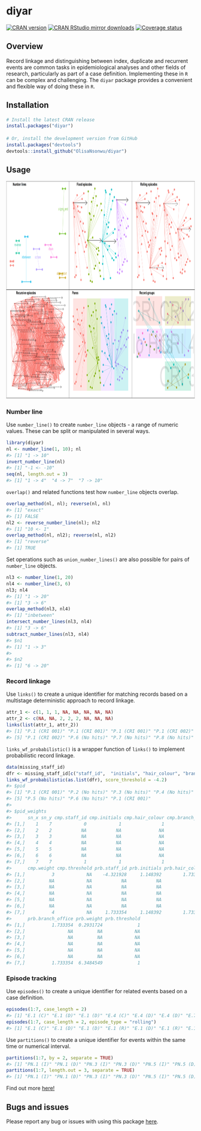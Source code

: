 
# diyar

[![CRAN
version](http://www.r-pkg.org/badges/version/diyar)](https://cran.r-project.org/package=diyar)
[![CRAN RStudio mirror
downloads](https://cranlogs.r-pkg.org/badges/diyar)](https://www.r-pkg.org/pkg/diyar)
[![Coverage
status](https://codecov.io/gh/OlisaNsonwu/diyar/branch/master/graph/badge.svg)](https://codecov.io/github/OlisaNsonwu/diyar?branch=master)
<!-- [![Travis build status](https://travis-ci.org/OlisaNsonwu/diyar.svg?branch=master)](https://travis-ci.org/OlisaNsonwu/diyar) -->

## Overview

Record linkage and distinguishing between index, duplicate and recurrent
events are common tasks in epidemiological analyses and other fields of
research, particularly as part of a case definition. Implementing these
in `R` can be complex and challenging. The `diyar` package provides a
convenient and flexible way of doing these in `R`.

## Installation

``` r
# Install the latest CRAN release 
install.packages("diyar")

# Or, install the development version from GitHub
install.packages("devtools")
devtools::install_github("OlisaNsonwu/diyar")
```

## Usage

<img src = "fig_r1_light.png" width = "1000" height="580">

### Number line

Use `number_line()` to create `number_line` objects - a range of numeric
values. These can be split or manipulated in several ways.

``` r
library(diyar)
nl <- number_line(1, 10); nl
#> [1] "1 -> 10"
invert_number_line(nl)
#> [1] "-1 <- -10"
seq(nl, length.out = 3)
#> [1] "1 -> 4"  "4 -> 7"  "7 -> 10"
```

`overlap()` and related functions test how `number_line` objects
overlap.

``` r
overlap_method(nl, nl); reverse(nl, nl)
#> [1] "exact"
#> [1] FALSE
nl2 <- reverse_number_line(nl); nl2
#> [1] "10 <- 1"
overlap_method(nl, nl2); reverse(nl, nl2)
#> [1] "reverse"
#> [1] TRUE
```

Set operations such as `union_number_lines()` are also possible for
pairs of `number_line` objects.

``` r
nl3 <- number_line(1, 20)
nl4 <- number_line(3, 6)
nl3; nl4
#> [1] "1 -> 20"
#> [1] "3 -> 6"
overlap_method(nl3, nl4)
#> [1] "inbetween"
intersect_number_lines(nl3, nl4)
#> [1] "3 -> 6"
subtract_number_lines(nl3, nl4)
#> $n1
#> [1] "1 -> 3"
#> 
#> $n2
#> [1] "6 -> 20"
```

### Record linkage

Use `links()` to create a unique identifier for matching records based
on a multistage deterministic approach to record linkage.

``` r
attr_1 <- c(1, 1, 1, NA, NA, NA, NA, NA)
attr_2 <- c(NA, NA, 2, 2, 2, NA, NA, NA)
links(list(attr_1, attr_2))
#> [1] "P.1 (CRI 001)" "P.1 (CRI 001)" "P.1 (CRI 001)" "P.1 (CRI 002)"
#> [5] "P.1 (CRI 002)" "P.6 (No hits)" "P.7 (No hits)" "P.8 (No hits)"
```

`links_wf_probabilistic()` is a wrapper function of `links()` to
implement probabilistic record linkage.

``` r
data(missing_staff_id)
dfr <- missing_staff_id[c("staff_id",  "initials", "hair_colour", "branch_office")]
links_wf_probabilistic(as.list(dfr), score_threshold = -4.2)
#> $pid
#> [1] "P.1 (CRI 001)" "P.2 (No hits)" "P.3 (No hits)" "P.4 (No hits)"
#> [5] "P.5 (No hits)" "P.6 (No hits)" "P.1 (CRI 001)"
#> 
#> $pid_weights
#>      sn_x sn_y cmp.staff_id cmp.initials cmp.hair_colour cmp.branch_office
#> [1,]    1    7            0            1               1                 1
#> [2,]    2    2           NA           NA              NA                NA
#> [3,]    3    3           NA           NA              NA                NA
#> [4,]    4    4           NA           NA              NA                NA
#> [5,]    5    5           NA           NA              NA                NA
#> [6,]    6    6           NA           NA              NA                NA
#> [7,]    7    7            1            1               1                 1
#>      cmp.weight cmp.threshold prb.staff_id prb.initials prb.hair_colour
#> [1,]          3            NA    -4.321928     1.148392        1.733354
#> [2,]         NA            NA           NA           NA              NA
#> [3,]         NA            NA           NA           NA              NA
#> [4,]         NA            NA           NA           NA              NA
#> [5,]         NA            NA           NA           NA              NA
#> [6,]         NA            NA           NA           NA              NA
#> [7,]          4            NA     1.733354     1.148392        1.733354
#>      prb.branch_office prb.weight prb.threshold
#> [1,]          1.733354  0.2931724             1
#> [2,]                NA         NA            NA
#> [3,]                NA         NA            NA
#> [4,]                NA         NA            NA
#> [5,]                NA         NA            NA
#> [6,]                NA         NA            NA
#> [7,]          1.733354  6.3484549             1
```

### Episode tracking

Use `episodes()` to create a unique identifier for related events based
on a case definition.

``` r
episodes(1:7, case_length = 2)
#> [1] "E.1 (C)" "E.1 (D)" "E.1 (D)" "E.4 (C)" "E.4 (D)" "E.4 (D)" "E.7 (C)"
episodes(1:7, case_length = 2, episode_type = "rolling")
#> [1] "E.1 (C)" "E.1 (D)" "E.1 (D)" "E.1 (R)" "E.1 (D)" "E.1 (R)" "E.1 (D)"
```

Use `partitions()` to create a unique identifier for events within the
same time or numerical interval.

``` r
partitions(1:7, by = 2, separate = TRUE)
#> [1] "PN.1 (I)" "PN.1 (D)" "PN.3 (I)" "PN.3 (D)" "PN.5 (I)" "PN.5 (D)" "PN.5 (D)"
partitions(1:7, length.out = 3, separate = TRUE)
#> [1] "PN.1 (I)" "PN.1 (D)" "PN.3 (I)" "PN.3 (D)" "PN.5 (I)" "PN.5 (D)" "PN.5 (D)"
```

Find out more [here\!](https://olisansonwu.github.io/diyar/index.html)

## Bugs and issues

Please report any bug or issues with using this package
[here](https://github.com/OlisaNsonwu/diyar/issues).
